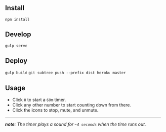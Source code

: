 ## Install
`npm install`

## Develop
`gulp serve`

## Deploy
`gulp build`
`git subtree push --prefix dist heroku master`

## Usage

-   Click `0` to start a `60m` timer.
-   Click any other number to start counting down from there.
-   Click the icons to stop, mute, and unmute.

---

_**note**: The timer plays a sound for `~4 seconds` when the time runs out._
